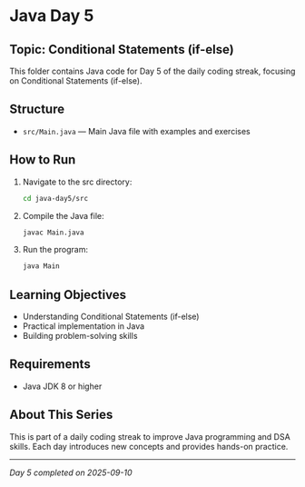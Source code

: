 # Java Day 5

## Topic: Conditional Statements (if-else)

This folder contains Java code for Day 5 of the daily coding streak, focusing on Conditional Statements (if-else).

## Structure
- `src/Main.java` — Main Java file with examples and exercises

## How to Run
1. Navigate to the src directory:
   ```bash
   cd java-day5/src
   ```
2. Compile the Java file:
   ```bash
   javac Main.java
   ```
3. Run the program:
   ```bash
   java Main
   ```

## Learning Objectives
- Understanding Conditional Statements (if-else)
- Practical implementation in Java
- Building problem-solving skills

## Requirements
- Java JDK 8 or higher

## About This Series
This is part of a daily coding streak to improve Java programming and DSA skills. Each day introduces new concepts and provides hands-on practice.

---
*Day 5 completed on 2025-09-10*
